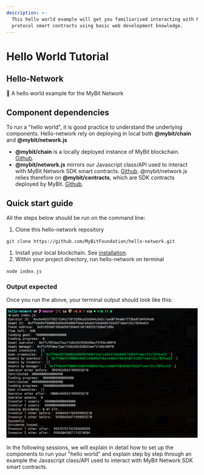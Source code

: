 ```yaml
---
description: >-
  This hello world example will get you familiarised interacting with MyBit
  protocol smart contracts using basic web development knowledge.
---
```


# Hello World Tutorial

## Hello-Network

🔷 A hello world example for the MyBit Network

## Component dependencies

To run a "hello world", it is good practice to understand the underlying components. Hello-network rely on deploying in local both **@mybit/chain** and **@mybit/network.js**

* **@mybit/chain** is a locally deployed instance of MyBit blockchain. [Github](https://github.com/MyBitFoundation/MyBit-Chain.tech).
* **@mybit/network.js** mirrors our Javascript class/API used to interact with MyBit Network SDK smart contracts.  [Github](https://github.com/MyBitFoundation/network.js). @mybit/network.js relies therefore on **@mybit/contracts**, which are  SDK contracts deployed by MyBit. [Github](https://github.com/MyBitFoundation/MyBit-Network.tech). 

## Quick start guide

All the steps below should be run on the command line: 

1. Clone this hello-network repository 

```text
git clone https://github.com/MyBitFoundation/hello-network.git
```

1. Install your local blockchain. See [installation](https://developer.mybit.io/hello-network/~/edit/drafts/-LP3bZnshIxL8ayzSrK6/set-up-mybit-chain#how-do-i-install-mybit-chain).
2. Within your project directory, run hello-network on terminal 

 `node index.js`

### Output expected

Once you run the above, your terminal output should look like this: 

![Hello-network example](.gitbook/assets/screen-shot-2018-10-18-at-4.34.54-pm.png)

In the following sessions, we will explain in detail how to set up the components to run your "hello world" and explain step by step through an example the Javascript class/API  used to interact with MyBit Network SDK smart contracts. 

